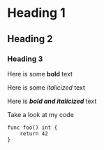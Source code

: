 # Heading 1

## Heading 2

### Heading 3

Here is some **bold** text

Here is some *italicized* text

Here is ***bold and italicized*** text

Take a look at my code

```
func foo() int {
    return 42
}
```
